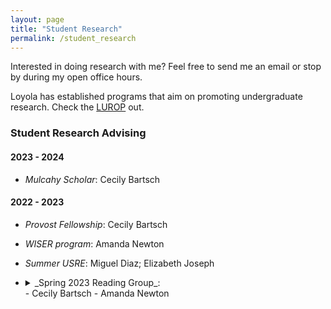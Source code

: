 ```yaml
---
layout: page
title: "Student Research"
permalink: /student_research
---
```


Interested in doing research with me? Feel free to send me an email or stop by during my open office hours. 

Loyola has established programs that aim on promoting undergraduate research. Check the [LUROP](https://www.luc.edu/celts/programs/undergraduateresearch/) out.

### Student Research Advising

#### 2023 - 2024

- _Mulcahy Scholar_: Cecily Bartsch

#### 2022 - 2023

- _Provost Fellowship_: Cecily Bartsch

- _WISER program_: Amanda Newton

- _Summer USRE_: Miguel Diaz; Elizabeth Joseph

- <details>
  <summary>_Spring 2023 Reading Group_:</summary>
  The topic is _Finite Difference Method_
  </details>
    - Cecily Bartsch
    - Amanda Newton
